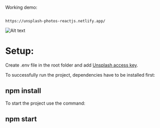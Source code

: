 Working demo:

```

https://unsplash-photos-reactjs.netlify.app/

```

![Alt text](https://i.imgur.com/OzpOfdC.png "Website screenshot")

# Setup:

Create .env file in the root folder and add [Unsplash access key](https://unsplash.com/developers).

To successfully run the project, dependencies have to be installed first:

## **npm install**

To start the project use the command:

## **npm start**
